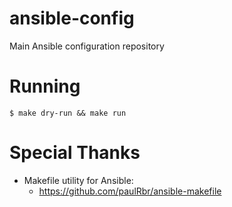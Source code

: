 # ansible-config
Main Ansible configuration repository

# Running
```shell
$ make dry-run && make run
```

# Special Thanks
- Makefile utility for Ansible:
    - https://github.com/paulRbr/ansible-makefile